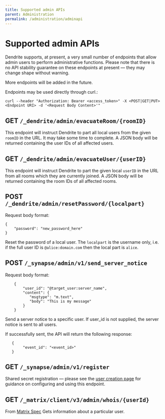 ```yaml
---
title: Supported admin APIs
parent: Administration
permalink: /administration/adminapi
---
```


# Supported admin APIs

Dendrite supports, at present, a very small number of endpoints that allow
admin users to perform administrative functions. Please note that there is no
API stability guarantee on these endpoints at present — they may change shape
without warning.

More endpoints will be added in the future.

Endpoints may be used directly through curl.:


```
curl --header "Authorization: Bearer <access_token>" -X <POST|GET|PUT> <Endpoint URI> -d '<Request Body Content>'"
```

## GET `/_dendrite/admin/evacuateRoom/{roomID}`

This endpoint will instruct Dendrite to part all local users from the given `roomID`
in the URL. It may take some time to complete. A JSON body will be returned containing
the user IDs of all affected users.

## GET `/_dendrite/admin/evacuateUser/{userID}`

This endpoint will instruct Dendrite to part the given local `userID` in the URL from
all rooms which they are currently joined. A JSON body will be returned containing
the room IDs of all affected rooms.

## POST `/_dendrite/admin/resetPassword/{localpart}`

Request body format:

```
{
    "password": "new_password_here"
}
```

Reset the password of a local user. The `localpart` is the username only, i.e. if
the full user ID is `@alice:domain.com` then the local part is `alice`.

## POST `/_synapse/admin/v1/send_server_notice`

Request body format:
```
    {
        "user_id": "@target_user:server_name",
        "content": {
           "msgtype": "m.text",
           "body": "This is my message"
        }
    }
```

Send a server notice to a specific user. If user_id is not supplied, the server notice is sent to all users.

If successfully sent, the API will return the following response:

```
   {
        "event_id": "<event_id>"
   }
```

## GET `/_synapse/admin/v1/register`

Shared secret registration — please see the [user creation page](createusers) for
guidance on configuring and using this endpoint.

## GET `/_matrix/client/v3/admin/whois/{userId}`

From [Matrix Spec](https://spec.matrix.org/v1.3/client-server-api/#get_matrixclientv3adminwhoisuserid)
Gets information about a particular user. 
